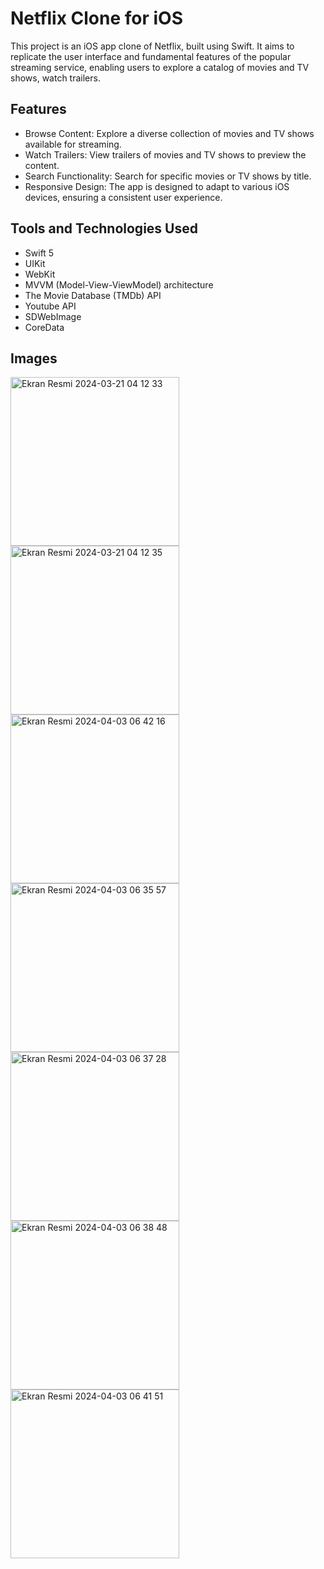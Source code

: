 # Netflix Clone for iOS

This project is an iOS app clone of Netflix, built using Swift. It aims to replicate the user interface and fundamental features of the popular streaming service, enabling users to explore a catalog of movies and TV shows, watch trailers.

## Features
- Browse Content: Explore a diverse collection of movies and TV shows available for streaming.
- Watch Trailers: View trailers of movies and TV shows to preview the content.
- Search Functionality: Search for specific movies or TV shows by title.
- Responsive Design: The app is designed to adapt to various iOS devices, ensuring a consistent user experience.

## Tools and Technologies Used

- Swift 5
- UIKit
- WebKit
- MVVM (Model-View-ViewModel) architecture
- The Movie Database (TMDb) API
- Youtube API
- SDWebImage
- CoreData

## Images

<img width="270" alt="Ekran Resmi 2024-03-21 04 12 33" src="https://github.com/erenoske/NetflixClone/assets/108978390/cfd3a495-ba71-4b64-9ca6-7f358308c80c">
<img width="270" alt="Ekran Resmi 2024-03-21 04 12 35" src="https://github.com/erenoske/NetflixClone/assets/108978390/a5a18f83-8d87-40d5-a9d1-a35d6a234ac7">
<img width="270" alt="Ekran Resmi 2024-04-03 06 42 16" src="https://github.com/erenoske/NetflixClone/assets/108978390/d9aac1cc-b22b-4941-b14f-e3f2f7e11b05">
<img width="270" alt="Ekran Resmi 2024-04-03 06 35 57" src="https://github.com/erenoske/NetflixClone/assets/108978390/2ebe0270-1009-46f4-9203-6b19c633ef19">
<img width="270" alt="Ekran Resmi 2024-04-03 06 37 28" src="https://github.com/erenoske/NetflixClone/assets/108978390/ef570002-ca12-4c7f-b08e-b7bc56fab14d">
<img width="270" alt="Ekran Resmi 2024-04-03 06 38 48" src="https://github.com/erenoske/NetflixClone/assets/108978390/1fe48f0c-691f-4fdc-83b2-dd7855823a87">
<img width="270" alt="Ekran Resmi 2024-04-03 06 41 51" src="https://github.com/erenoske/NetflixClone/assets/108978390/68c46188-1265-4f9b-bc80-94676a90a6cf">
